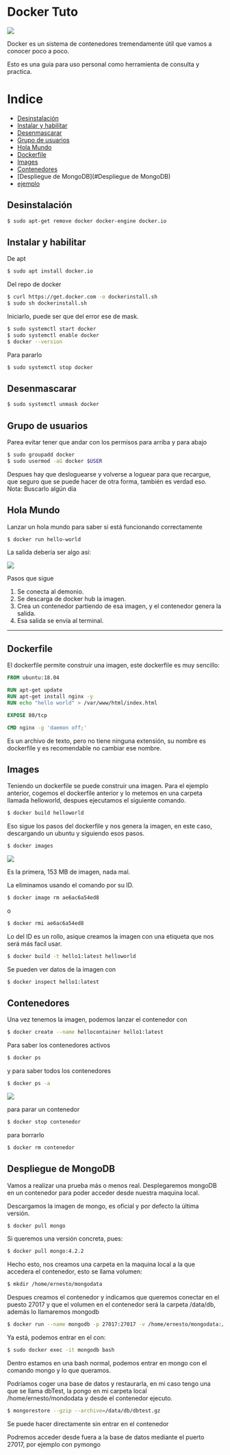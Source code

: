 # Docker Tuto


![](https://github.com/Rijaelto/big_Rata/blob/master/docker/images/dockerlogo.png)

Docker es un sistema de contenedores tremendamente útil que vamos a conocer poco a poco. 

Esto es una guía para uso personal como herramienta de consulta y practica. 


# Indice

<!--ts-->
   * [Desinstalación](#Desinstalación)
   * [Instalar y habilitar](#Instalar-y-habilitar)
   * [Desenmascarar](#Desenmascarar)
   * [Grupo de usuarios](#Grupo-de-usuarios)
   * [Hola Mundo](#Hola-Mundo)
   * [Dockerfile](#Dockerfile)
   * [Images](#Images)
   * [Contenedores](#Contenedores)
   * [Despliegue de MongoDB](#Despliegue de MongoDB)
   * [ejemplo](#ejemplo)

<!--te-->


Desinstalación
--------------

```bash
$ sudo apt-get remove docker docker-engine docker.io
```
	
Instalar y habilitar
--------------------

De apt

```bash
$ sudo apt install docker.io
```

Del repo de docker

```bash
$ curl https://get.docker.com -o dockerinstall.sh
$ sudo sh dockerinstall.sh
```

Iniciarlo, puede ser que del error ese de mask.

```bash
$ sudo systemctl start docker
$ sudo systemctl enable docker
$ docker --version
```

Para pararlo

```bash
$ sudo systemctl stop docker
```

Desenmascarar
-------------

```bash
$ sudo systemctl unmask docker
```

Grupo de usuarios
------

Parea evitar tener que andar con los permisos para arriba y para abajo

```bash
$ sudo groupadd docker
$ sudo usermod -aG docker $USER
```

Despues hay que desloguearse y volverse a loguear para que recargue, que seguro que se puede hacer de otra forma, también es verdad eso. Nota: Buscarlo algún día

Hola Mundo
------

Lanzar un hola mundo para saber si está funcionando correctamente

```bash
$ docker run hello-world
```

La salida debería ser algo así:

![](https://github.com/Rijaelto/big_Rata/blob/master/docker/images/helloworld.png)

	
Pasos que sigue
                
1. Se conecta al demonio. 
2. Se descarga de docker hub la imagen.
3. Crea un contenedor partiendo de esa imagen, y el contenedor genera la salida.
4. Esa salida se envía al terminal.
                
----
	
Dockerfile
------

El dockerfile permite construir una imagen, este dockerfile es muy sencillo:

```dockerfile
FROM ubuntu:18.04

RUN apt-get update
RUN apt-get install nginx -y
RUN echo "hello world" > /var/www/html/index.html

EXPOSE 80/tcp

CMD nginx -g 'daemon off;'
```

Es un archivo de texto, pero no tiene ninguna extensión, su nombre es dockerfile y es recomendable no cambiar ese nombre. 


Images
------

Teniendo un dockerfile se puede construir una imagen. Para el ejemplo anterior, cogemos el dockerfile anterior y lo metemos en una carpeta llamada helloworld, despues ejecutamos el siguiente comando.

```bash
$ docker build helloworld
```

Eso sigue los pasos del dockerfile y nos genera la imagen, en este caso, descargando un ubuntu y siguiendo esos pasos.

```bash
$ docker images
```

![](https://github.com/Rijaelto/big_Rata/blob/master/docker/images/images.png)


Es la primera, 153 MB de imagen, nada mal. 

La eliminamos usando el comando por su ID.

```bash
$ docker image rm ae6ac6a54ed8
```

o

```bash
$ docker rmi ae6ac6a54ed8
```

Lo del ID es un rollo, asique creamos la imagen con una etiqueta que nos será más facíl usar. 

```bash
$ docker build -t hello1:latest helloworld
```

Se pueden ver datos de la imagen con 

```bash
$ docker inspect hello1:latest
```


Contenedores
------

Una vez tenemos la imagen, podemos lanzar el contenedor con 

```bash
$ docker create --name hellocontainer hello1:latest
```

Para saber los contenedores activos 

```bash
$ docker ps 
```

y para saber todos los contenedores

```bash
$ docker ps -a
```
![](https://github.com/Rijaelto/big_Rata/blob/master/docker/images/containers.png)

para parar un contenedor 

```bash
$ docker stop contenedor
```

para borrarlo

```bash
$ docker rm contenedor
```

Despliegue de MongoDB
------

Vamos a realizar una prueba más o menos real. Desplegaremos mongoDB en un contenedor para poder acceder desde nuestra maquina local.

Descargamos la imagen de mongo, es oficial y por defecto la última versión. 

```bash
$ docker pull mongo
```

Si queremos una versión concreta, pues:

```bash
$ docker pull mongo:4.2.2
```

Hecho esto, nos creamos una carpeta en la maquina local a la que accedera el contenedor, esto se llama volumen:

```bash
$ mkdir /home/ernesto/mongodata
```

Despues creamos el contenedor y indicamos que queremos conectar en el puesto 27017 y que el volumen en el contenedor será la carpeta /data/db, además lo llamaremos mongodb

```bash
$ docker run --name mongodb -p 27017:27017 -v /home/ernesto/mongodata:/data/db -d mongo -it
```

Ya está, podemos entrar en el con:

```bash
$ sudo docker exec -it mongodb bash
```

Dentro estamos en una bash normal, podemos entrar en mongo con el comando mongo y lo que queramos. 

Podríamos coger una base de datos y restaurarla, en  mi caso tengo una que se llama dbTest, la pongo en mi carpeta local /home/ernesto/mondodata y desde el contenedor ejecuto.

```bash
$ mongorestore --gzip --archive=/data/db/dbtest.gz
```

Se puede hacer directamente sin entrar en el contenedor

Podremos acceder desde fuera a la base de datos mediante el puerto 27017, por ejemplo con pymongo



